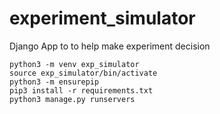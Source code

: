 # experiment_simulator
Django App to to help make experiment decision

```
python3 -m venv exp_simulator
source exp_simulator/bin/activate
python3 -m ensurepip
pip3 install -r requirements.txt
python3 manage.py runservers
```
